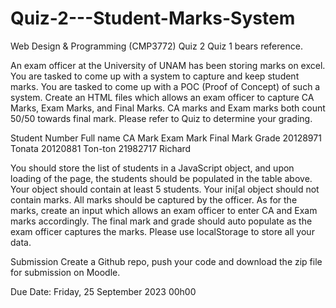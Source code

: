 # Quiz-2---Student-Marks-System

Web Design & Programming (CMP3772)
Quiz 2
Quiz 1 bears reference.

An exam officer at the University of UNAM has been storing marks on excel. You are tasked to come up with a system to capture and keep student marks. You are tasked to come up with a POC (Proof of Concept) of such a system.
Create an HTML files which allows an exam officer to capture CA Marks, Exam Marks, and Final 
Marks. CA marks and Exam marks both count 50/50 towards final mark. Please refer to Quiz to determine your grading.

Student Number Full name CA Mark Exam Mark Final Mark Grade
20128971       Tonata
20120881       Ton-ton
21982717       Richard

You should store the list of students in a JavaScript object, and upon loading of the page, the 
students should be populated in the table above. Your object should contain at least 5 students.
Your ini[al object should not contain marks. All marks should be captured by the officer.
As for the marks, create an input which allows an exam officer to enter CA and Exam marks 
accordingly. 
The final mark and grade should auto populate as the exam officer captures the marks.
Please use localStorage to store all your data.

Submission
Create a Github repo, push your code and download the zip file for submission on Moodle.

Due Date: Friday, 25 September 2023 00h00 
